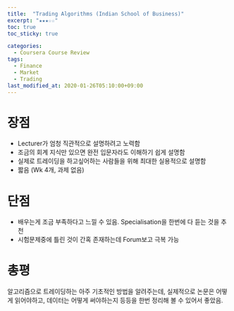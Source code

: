 ```yaml
---
title:  "Trading Algorithms (Indian School of Business)"
excerpt: "★★★☆☆"
toc: true
toc_sticky: true

categories:
  - Coursera Course Review
tags:
  - Finance
  - Market
  - Trading
last_modified_at: 2020-01-26T05:10:00+09:00
---
```


# 장점
- Lecturer가 엄청 직관적으로 설명하려고 노력함
- 조금의 회계 지식만 있으면 완전 입문자라도 이해하기 쉽게 설명함
- 실제로 트레이딩을 하고싶어하는 사람들을 위해 최대한 실용적으로 설명함
- 짧음 (Wk 4개, 과제 없음)

# 단점
- 배우는게 조금 부족하다고 느낄 수 있음. Specialisation을 한번에 다 듣는 것을 추천
- 시험문제중에 틀린 것이 간혹 존재하는데 Forum보고 극복 가능

# 총평
알고리즘으로 트레이딩하는 아주 기초적인 방법을 알려주는데, 실제적으로 논문은 어떻게 읽어야하고, 데이터는 어떻게 써야하는지 등등을 한번 정리해 볼 수 있어서 좋았음.
